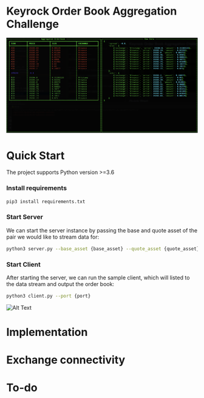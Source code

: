 # Keyrock Order Book Aggregation Challenge
![Alt Text](img/TUI.png)
# Quick Start
The project supports Python version >=3.6 

### Install requirements
```bash
pip3 install requirements.txt
```

### Start Server
We can start the server instance by passing the base and quote asset of the pair we would like to stream data for:
```bash
python3 server.py --base_asset {base_asset} --quote_asset {quote_asset} --port {port}
```

### Start Client
After starting the server, we can run the sample client, which will listed to the data stream and output the order book:
```bash
python3 client.py --port {port}
```

![Alt Text](img/OB-Aggregator.gif)

# Implementation


# Exchange connectivity


# To-do
